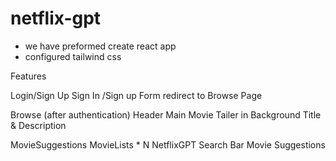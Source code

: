 # netflix-gpt 


- we have preformed  create react app
- configured tailwind css

Features


 Login/Sign Up
Sign In /Sign up Form
redirect to Browse Page


Browse (after authentication)
Header
Main Movie
Tailer in Background
Title & Description


MovieSuggestions
MovieLists * N
NetflixGPT
Search Bar
Movie Suggestions